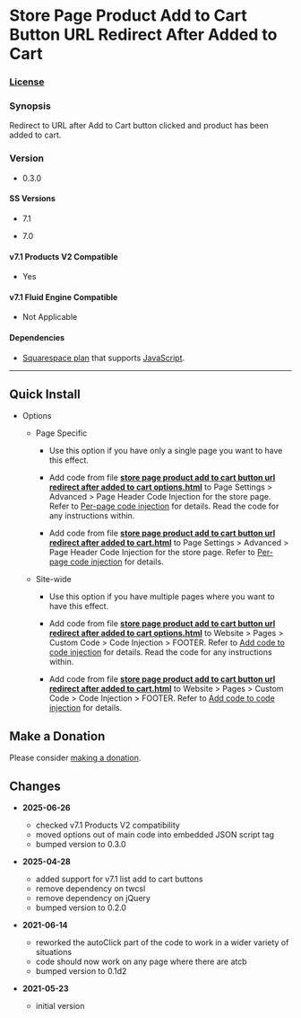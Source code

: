# Store Page Product Add to Cart Button URL Redirect After Added to Cart

### [License][1]

### Synopsis

Redirect to URL after Add to Cart button clicked and product has been added to
cart.

### Version

  * 0.3.0

#### SS Versions

  * 7.1
  
  * 7.0

#### v7.1 Products V2 Compatible

  * Yes

#### v7.1 Fluid Engine Compatible

  * Not Applicable

#### Dependencies

  * [Squarespace plan][2] that supports [JavaScript][3].

---

## Quick Install

* Options

  * Page Specific
  
    * Use this option if you have only a single page you want to have this
      effect.
      
    * Add code from file **[store page product add to cart button url redirect
      after added to cart options.html][4]** to Page Settings > Advanced > Page
      Header Code Injection for the store page. Refer to [Per-page code
      injection][6] for details. Read the code for any instructions within.
      
    * Add code from file **[store page product add to cart button url redirect
      after added to cart.html][5]** to Page Settings > Advanced > Page Header
      Code Injection for the store page. Refer to [Per-page code injection][6]
      for details.
      
  * Site-wide
  
    * Use this option if you have multiple pages where you want to have this
      effect.
      
    * Add code from file **[store page product add to cart button url redirect
      after added to cart options.html][4]**  to Website > Pages > Custom Code >
      Code Injection > FOOTER. Refer to [Add code to code injection][7] for
      details. Read the code for any instructions within.
      
    * Add code from file **[store page product add to cart button url redirect
      after added to cart.html][5]** to Website > Pages > Custom Code >
      Code Injection > FOOTER. Refer to [Add code to code injection][7] for
      details.

## Make a Donation

Please consider [making a donation][8].

## Changes

* **2025-06-26**

  * checked v7.1 Products V2 compatibility
  * moved options out of main code into embedded JSON script tag
  * bumped version to 0.3.0
  
* **2025-04-28**

  * added support for v7.1 list add to cart buttons
  * remove dependency on twcsl
  * remove dependency on jQuery
  * bumped version to 0.2.0
  
* **2021-06-14**

  * reworked the autoClick part of the code to work in a wider variety of
    situations
  * code should now work on any page where there are atcb
  * bumped version to 0.1d2
  
* **2021-05-23**

  * initial version

[1]: https://github.com/tomsWebConsulting/twcsl/blob/main/LICENSE.txt#L1
[2]: https://www.squarespace.com/pricing
[3]: https://en.wikipedia.org/wiki/JavaScript
[4]: store%20page%20product%20add%20to%20cart%20button%20url%20redirect%20after%20added%20to%20cart%20options.html#L1
[5]: store%20page%20product%20add%20to%20cart%20button%20url%20redirect%20after%20added%20to%20cart.html#L1
[6]: https://support.squarespace.com/hc/en-us/articles/205815908-Using-code-injection#toc-per-page-code-injection
[7]: https://support.squarespace.com/hc/en-us/articles/205815908-Using-code-injection#toc-add-code-to-code-injection
[8]: https://github.com/tomsWebConsulting/twcsl#make-a-donation
